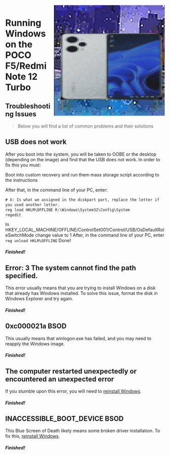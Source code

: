 <img align="right" src="https://github.com/kadarej/woa-marble/blob/main/marble.png" width="350" alt="Windows 11 running on marble">

# Running Windows on the POCO F5/Redmi Note 12 Turbo

## Troubleshooting Issues
> Below you will find a list of common problems and their solutions

## USB does not work
After you boot into the system, you will be taken to OOBE or the desktop (depending on the image) and find that the USB does not work. In order to fix this you must:

Boot into custom recovery and run them mass storage script according to the instructions

After that, in the command line of your PC, enter:
 ```
# X: Is what we assigned in the diskpart part, replace the letter if you used another letter.
 reg load HKLM\OFFLINE R:\Windows\System32\Config\System 
 regedit
```
In HKEY_LOCAL_MACHINE/OFFLINE/ControlSet001/Control/USB/OsDefaultRoleSwitchMode change value to 1
After, in the command line of your PC, enter
```reg unload HKLM\OFFLINE```
Done!

##### Finished!

## Error: 3 The system cannot find the path specified.
This error usually means that you are trying to install Windows on a disk that already has Windows installed. To solve this issue, format the disk in Windows Explorer and try again.

##### Finished!

## 0xc000021a BSOD
This usually means that winlogon.exe has failed, and you may need to reapply the Windows image.

##### Finished!

## The computer restarted unexpectedly or encountered an unexpected error
If you stumble upon this error, you will need to [reinstall Windows](reinstall.md).

##### Finished!

## INACCESSIBLE_BOOT_DEVICE BSOD
This Blue Screen of Death likely means some broken driver installation. To fix this, [reinstall Windows](reinstall.md).

##### Finished!
